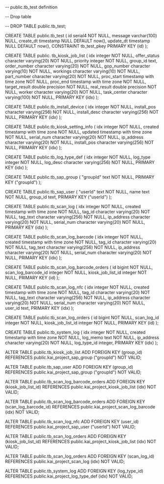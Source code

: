 

-- public.tb_test definition

-- Drop table

-- DROP TABLE public.tb_test;

CREATE TABLE public.tb_test (
	id serial4 NOT NULL,
	message varchar(100) NULL,
	create_dt timestamp NULL DEFAULT now(),
	update_dt timestamp NULL DEFAULT now(),
	CONSTRAINT tb_test_pkey PRIMARY KEY (id)
);

CREATE TABLE public.	tb_kiosk_job_list
(
    idx integer NOT NULL,
    offer_status character varying(20) NOT NULL,
    priority integer NOT NULL,
    group_id text,
    order_number character varying(20) NOT NULL,
    gop_number character varying(10) NOT NULL,
    workings character varying(10) NOT NULL,
    part_number character varying(20) NOT NULL,
    proc_start timestamp with time zone NOT NULL,
    proc_end timestamp with time zone NOT NULL,
    target_result double precision NOT NULL,
    real_result double precision NOT NULL,
    worker character varying(20) NOT NULL,
    task_center character varying(100) NOT NULL,
    PRIMARY KEY (idx)
);




CREATE TABLE public.tb_install_device
(
    idx integer NOT NULL,
    install_pos character varying(256) NOT NULL,
    install_desc character varying(256) NOT NULL,
    PRIMARY KEY (idx)
);

CREATE TABLE public.tb_kiosk_setting_info
(
    idx integer NOT NULL,
    created timestamp with time zone NOT NULL,
    updated timestamp with time zone NOT NULL,
    serial_num character varying(20) NOT NULL,
    ip_address character varying(20) NOT NULL,
    install_pos character varying(256) NOT NULL,
    PRIMARY KEY (idx)
);

CREATE TABLE public.tb_log_type_def
(
    idx integer NOT NULL,
    log_type integer NOT NULL,
    log_desc character varying(256) NOT NULL,
    PRIMARY KEY (idx)
);

CREATE TABLE public.tb_sap_group
(
    "groupId" text NOT NULL,
    PRIMARY KEY ("groupId")
);

CREATE TABLE public.tb_sap_user
(
    "userId" text NOT NULL,
    name text NOT NULL,
    group_id text,
    PRIMARY KEY ("userId")
);

CREATE TABLE public.tb_scan_log
(
    idx integer NOT NULL,
    created timestamp with time zone NOT NULL,
    tag_id character varying(20) NOT NULL,
    tag_text character varying(256) NOT NULL,
    ip_address character varying(20) NOT NULL,
    serial_num character varying(20) NOT NULL,
    PRIMARY KEY (idx)
);

CREATE TABLE public.tb_scan_log_barcode
(
    idx integer NOT NULL,
    created timestamp with time zone NOT NULL,
    tag_id character varying(20) NOT NULL,
    tag_text character varying(256) NOT NULL,
    ip_address character varying(20) NOT NULL,
    serial_num character varying(20) NOT NULL,
    PRIMARY KEY (idx)
);

CREATE TABLE public.tb_scan_log_barcode_orders
(
    id bigint NOT NULL,
    scan_log_barcode_id integer NOT NULL,
    kiosk_job_list_id integer NOT NULL,
    PRIMARY KEY (id)
);

CREATE TABLE public.tb_scan_log_nfc
(
    idx integer NOT NULL,
    created timestamp with time zone NOT NULL,
    tag_id character varying(20) NOT NULL,
    tag_text character varying(256) NOT NULL,
    ip_address character varying(20) NOT NULL,
    serial_num character varying(20) NOT NULL,
    user_id text,
    PRIMARY KEY (idx)
);

CREATE TABLE public.tb_scan_log_orders
(
    id bigint NOT NULL,
    scan_log_id integer NOT NULL,
    kiosk_job_list_id integer NOT NULL,
    PRIMARY KEY (id)
);

CREATE TABLE public.tb_system_log
(
    idx integer NOT NULL,
    created timestamp with time zone NOT NULL,
    log_memo text NOT NULL,
    ip_address character varying(20) NOT NULL,
    log_type_id integer,
    PRIMARY KEY (idx)
);
 
ALTER TABLE public.tb_kiosk_job_list
    ADD FOREIGN KEY (group_id)
    REFERENCES public.kai_project_sap_group ("groupId")
    NOT VALID;


ALTER TABLE public.tb_sap_user
    ADD FOREIGN KEY (group_id)
    REFERENCES public.kai_project_sap_group ("groupId")
    NOT VALID;


ALTER TABLE public.tb_scan_log_barcode_orders
    ADD FOREIGN KEY (kiosk_job_list_id)
    REFERENCES public.kai_project_kiosk_job_list (idx)
    NOT VALID;


ALTER TABLE public.tb_scan_log_barcode_orders
    ADD FOREIGN KEY (scan_log_barcode_id)
    REFERENCES public.kai_project_scan_log_barcode (idx)
    NOT VALID;


ALTER TABLE public.tb_scan_log_nfc
    ADD FOREIGN KEY (user_id)
    REFERENCES public.kai_project_sap_user ("userId")
    NOT VALID;


ALTER TABLE public.tb_scan_log_orders
    ADD FOREIGN KEY (kiosk_job_list_id)
    REFERENCES public.kai_project_kiosk_job_list (idx)
    NOT VALID;


ALTER TABLE public.tb_scan_log_orders
    ADD FOREIGN KEY (scan_log_id)
    REFERENCES public.kai_project_scan_log (idx)
    NOT VALID;


ALTER TABLE public.tb_system_log
    ADD FOREIGN KEY (log_type_id)
    REFERENCES public.kai_project_log_type_def (idx)
    NOT VALID;